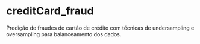 # creditCard_fraud
Predição de fraudes de cartão de crédito  com técnicas de undersampling e oversampling para balanceamento dos dados.
